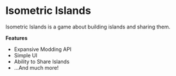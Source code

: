 # Isometric Islands
Isometric Islands is a game about building islands and sharing them.

**Features**

 - Expansive Modding API
 - Simple UI
 - Ability to Share Islands
 - ...And much more!

